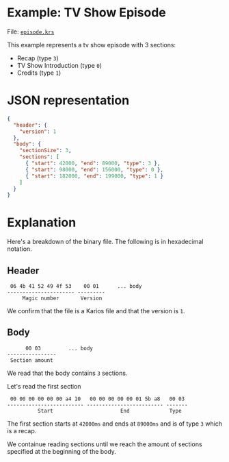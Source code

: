 # Example: TV Show Episode

File: [`episode.krs`](episode.krs)

This example represents a tv show episode with 3 sections:

- Recap (type `3`)
- TV Show Introduction (type `0`)
- Credits (type `1`)

# JSON representation

```json
{
  "header": {
    "version": 1
  },
  "body": {
    "sectionSize": 3,
    "sections": [
      { "start": 42000, "end": 89000, "type": 3 },
      { "start": 98000, "end": 156000, "type": 0 },
      { "start": 182000, "end": 199000, "type": 1 }
    ]
  }
}
```

# Explanation

Here's a breakdown of the binary file. The following is in hexadecimal notation.

## Header

```
 06 4b 41 52 49 4f 53    00 01      ... body
---------------------- ---------
     Magic number       Version
```

We confirm that the file is a Karios file and that the version is `1`.

## Body

```
      00 03         ... body
----------------
 Section amount
```

We read that the body contains `3` sections.

Let's read the first section

```
 00 00 00 00 00 00 a4 10   00 00 00 00 00 01 5b a8   00 03
------------------------- ------------------------- -------
          Start                      End             Type
```

The first section starts at `42000ms` and ends at `89000ms` and is of type `3` which is a recap.

We containue reading sections until we reach the amount of sections specified at the beginning of the body.
